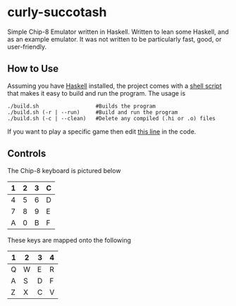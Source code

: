 # curly-succotash
Simple Chip-8 Emulator written in Haskell. Written to lean some Haskell, and as an example emulator. It was not written to be particularly fast, good, or user-friendly.

## How to Use
Assuming you have [Haskell](https://www.haskell.org/) installed, the project comes with a [shell script](https://github.com/NivenT/curly-succotash/blob/master/build.sh) that makes it easy to build and run the program. The usage is
```shell
./build.sh                  #Builds the program
./build.sh (-r | --run)     #Build and run the program
./build.sh (-c | --clean)   #Delete any compiled (.hi or .o) files
```
If you want to play a specific game then edit [this line](https://github.com/NivenT/curly-succotash/blob/master/main.hs#L17) in the code.

## Controls
The Chip-8 keyboard is pictured below

1 | 2 | 3 | C
--| --| --|--
4 | 5 | 6 | D
7 | 8 | 9 | E
A | 0 | B | F

These keys are mapped onto the following

1 | 2 | 3 | 4
--| --| --|--
Q | W | E | R
A | S | D | F
Z | X | C | V
